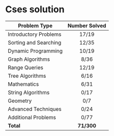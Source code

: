 # Cses solution

| Problem Type          | Number Solved |
|-----------------------|:-------------:|
| Introductory Problems |      17/19    |
| Sorting and Searching |      12/35    |
| Dynamic Programming   |     10/19     |
| Graph Algorithms      |      8/36     |
| Range Queries         |     12/19     |
| Tree Algorithms       |      6/16     |
| Mathematics           |      6/31     |
| String Algorithms     |      0/17     |
| Geometry              |      0/7      |
| Advanced Techniques   |      0/24     |
| Additional Problems   |      0/77     |
| **Total**             |   **71/300**  |
